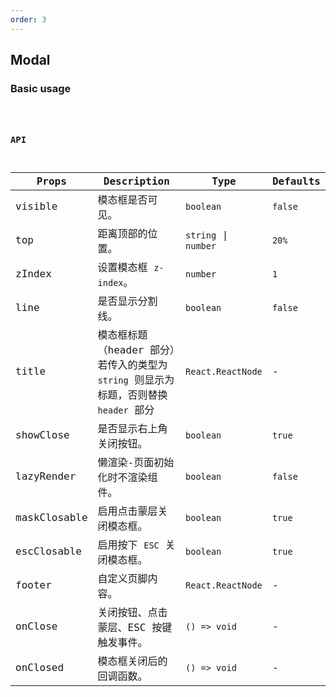 ```yaml
---
order: 3
---
```


## Modal

### Basic usage

<code src="./demo/basic.tsx" />

### API

| Props        | Description                                                                           | Type                 | Defaults |
| ------------ | ------------------------------------------------------------------------------------- | -------------------- | -------- |
| visible      | 模态框是否可见。                                                                      | `boolean`            | `false`  |
| top          | 距离顶部的位置。                                                                      | `string` \| `number` | `20%`    |
| zIndex       | 设置模态框 `z-index`。                                                                | `number`             | `1`      |
| line         | 是否显示分割线。                                                                      | `boolean`            | `false`  |
| title        | 模态框标题（header 部分）若传入的类型为 `string` 则显示为标题，否则替换 `header` 部分 | `React.ReactNode`    | -        |
| showClose    | 是否显示右上角关闭按钮。                                                              | `boolean`            | `true`   |
| lazyRender   | 懒渲染-页面初始化时不渲染组件。                                                       | `boolean`            | `false`  |
| maskClosable | 启用点击蒙层关闭模态框。                                                              | `boolean`            | `true`   |
| escClosable  | 启用按下 `ESC` 关闭模态框。                                                           | `boolean`            | `true`   |
| footer       | 自定义页脚内容。                                                                      | `React.ReactNode`    | -        |
| onClose      | 关闭按钮、点击蒙层、ESC 按键触发事件。                                                | `() => void`         | -        |
| onClosed     | 模态框关闭后的回调函数。                                                              | `() => void`         | -        |
